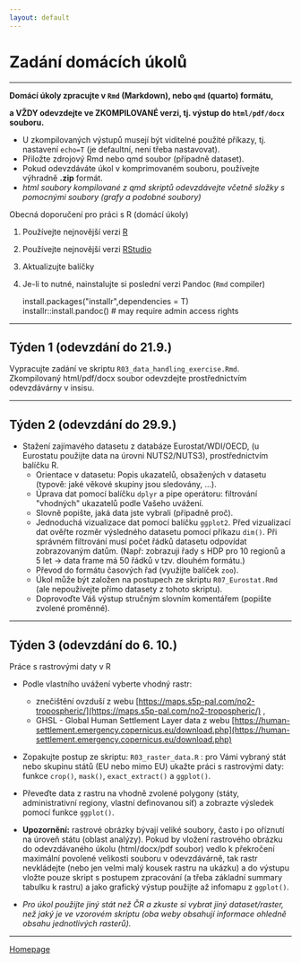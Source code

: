 ```yaml
---
layout: default
---
```

# Zadání domácích úkolů

--- 

**Domácí úkoly zpracujte v `Rmd` (Markdown), nebo `qmd` (quarto) formátu,**   

**a VŽDY odevzdejte ve ZKOMPILOVANÉ verzi, tj. výstup do `html/pdf/docx` souboru.**  

- U zkompilovaných výstupů musejí být viditelné použité příkazy, tj. nastavení `echo=T` (je defaultní, není třeba nastavovat).  
- Přiložte zdrojový Rmd nebo qmd soubor (případně dataset).  
- Pokud odevzdáváte úkol v komprimovaném souboru, používejte výhradně **.zip** formát.
- *html soubory kompilované z qmd skriptů odevzdávejte včetně složky s pomocnými soubory (grafy a podobné soubory)* 


Obecná doporučení pro práci s R (domácí úkoly)

1. Používejte nejnovější verzi [R](https://www.r-project.org/)
2. Používejte nejnovější verzi [RStudio](https://rstudio.com/products/rstudio/)
3. Aktualizujte balíčky
4. Je-li to nutné, nainstalujte si poslední verzi Pandoc (`Rmd` compiler)
  
      install.packages("installr",dependencies = T)  
      installr::install.pandoc() # may require admin access rights  
     

---

## Týden 1 (odevzdání do 21.9.)

Vypracujte zadání ve skriptu `R03_data_handling_exercise.Rmd`.  
Zkompilovaný html/pdf/docx soubor odevzdejte prostřednictvím odevzdávárny v insisu.  

--- 

## Týden 2 (odevzdání do 29.9.)

* Stažení zajímavého datasetu z databáze Eurostat/WDI/OECD, (u Eurostatu použijte data na úrovni NUTS2/NUTS3), prostřednictvím balíčku R.  
    - Orientace v datasetu: Popis ukazatelů, obsažených v datasetu (typově: jaké věkové skupiny jsou sledovány, ...).  
    - Úprava dat pomocí balíčku `dplyr` a pipe operátoru: filtrování "vhodných" ukazatelů podle Vašeho uvážení.
    - Slovně popište, jaká data jste vybrali (případně proč).  
    - Jednoduchá vizualizace dat pomocí balíčku `ggplot2`. Před vizualizací dat ověřte rozměr výsledného datasetu pomocí příkazu `dim()`. Při správném filtrování musí počet řádků datasetu odpovídat zobrazovaným datům. (Např: zobrazuji řady s HDP pro 10 regionů a 5 let -> data frame má 50 řádků v tzv. dlouhém formátu.)
    - Převod do formátu časových řad (využijte balíček `zoo`).  
    - Úkol může být založen na postupech ze skriptu `R07_Eurostat.Rmd` (ale nepoužívejte přímo datasety z tohoto skriptu).  
    - Doprovoďte Váš výstup stručným slovním komentářem (popište zvolené proměnné).  

---

## Týden 3 (odevzdání do 6. 10.)

Práce s rastrovými daty v R

* Podle vlastního uvážení vyberte vhodný rastr:
    * znečištění ovzduší z webu [https://maps.s5p-pal.com/no2-tropospheric/](https://maps.s5p-pal.com/no2-tropospheric/) ,
    * GHSL - Global Human Settlement Layer data z webu [https://human-settlement.emergency.copernicus.eu/download.php](https://human-settlement.emergency.copernicus.eu/download.php)  

* Zopakujte postup ze skriptu: `R03_raster_data.R` : pro Vámi vybraný stát nebo skupinu států (EU nebo mimo EU) ukažte práci s rastrovými daty: funkce `crop()`, `mask()`, `exact_extract()` a `ggplot()`.  
* Převeďte data z rastru na vhodně zvolené polygony (státy, administrativní regiony, vlastní definovanou síť) a zobrazte výsledek pomocí funkce `ggplot()`.  
* **Upozornění:** rastrové obrázky bývají veliké soubory, často i po oříznutí na úroveň státu (oblast analýzy). Pokud by vložení rastrového obrázku do odevzdávaného úkolu (html/docx/pdf soubor) vedlo k překročení maximální povolené velikosti souboru v odevzdávárně, tak rastr nevkládejte (nebo jen velmi malý kousek rastru na ukázku) a do výstupu vložte pouze skript s postupem zpracování (a třeba základní summary tabulku k rastru) a jako grafický výstup použijte až infomapu z  `ggplot()`.  
* *Pro úkol použijte jiný stát než ČR a zkuste si vybrat jiný dataset/raster, než jaký je ve vzorovém skriptu (oba weby obsahují informace ohledně obsahu jednotlivých rasterů).*  





--- 


[Homepage](https://formanektomas.github.io/4EK417/)

